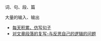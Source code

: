 词、句、段、篇

大量的输入、输出

* [每天积累、仿写句子](./daily_habit/example_paragraph.md)
* [对文章段落的复写-与反思自己的逻辑的问题](./daily_habit/paraphrase.md)